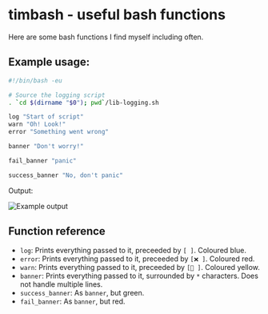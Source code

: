 # timbash - useful bash functions

Here are some bash functions I find myself including often.


## Example usage:

```bash
#!/bin/bash -eu

# Source the logging script
. `cd $(dirname "$0"); pwd`/lib-logging.sh

log "Start of script"
warn "Oh! Look!"
error "Something went wrong"

banner "Don't worry!"

fail_banner "panic"

success_banner "No, don't panic"
```
Output:

![Example output](http://i.imgur.com/n2PD5HX.jpg)

## Function reference

* `log`: Prints everything passed to it, preceeded by `[ ]`. Coloured blue.
* `error`: Prints everything passed to it, preceeded by `[❌ ]`. Coloured red.
* `warn`: Prints everything passed to it, preceeded by `[🔔 ]`. Coloured yellow.
* `banner`: Prints everything passed to it, surrounded by `*` characters. Does not handle multiple lines.
* `success_banner`: As `banner`, but green.
* `fail_banner`: As `banner`, but red.
